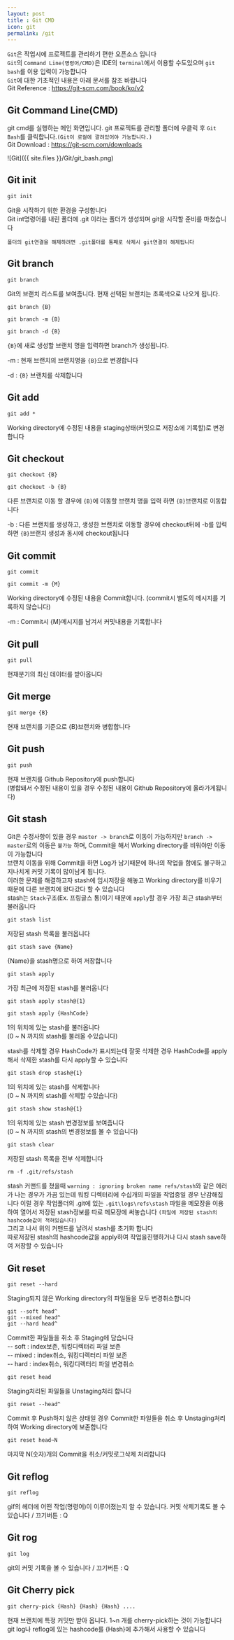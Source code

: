 ```yaml
---
layout: post
title : Git CMD
icon: git
permalink: /git
---
```

`Git`은 작업시에 프로젝트를 관리하기 편한 오픈소스 입니다  
`Git`의 `Command Line(명령어/CMD)`은 IDE의 `terminal`에서 이용할 수도있으며 `git bash`를 이용 입력이 가능합니다  
`Git`에 대한 기초적인 내용은 아래 문서를 참조 바랍니다  
Git Reference : <https://git-scm.com/book/ko/v2>

## Git Command Line(CMD)

git cmd를 실행하는 메인 화면입니다.
git 프로젝트를 관리할 폴더에 우클릭 후 `Git Bash`를 클릭합니다.`(Git이 로컬에 깔려있어야 가능합니다.)`  
Git Download : <https://git-scm.com/downloads>

![Git]({{ site.files }}/Git/git_bash.png)

## Git init

```console
git init
```

Git을 시작하기 위한 환경을 구성합니다  
Git int명령어를 내린 폴더에 .git 이라는 폴더가 생성되며 git을 시작할 준비를 마쳤습니다  

`폴더의 git연결을 해제하려면 .git폴더를 통째로 삭제시 git연결이 해제됩니다`

## Git branch

```console
git branch
```

Git의 브랜치 리스트를 보여줍니다. 현재 선택된 브랜치는 초록색으로 나오게 됩니다.  

```console
git branch {B}

git branch -m {B}

git branch -d {B}
```

`{B}`에 새로 생성할 브랜치 명을 입력하면 branch가 생성됩니다.

-m : 현재 브랜치의 브랜치명을 `{B}`으로 변경합니다

-d : `{B}` 브랜치를 삭제합니다  

## Git add

```console
git add *
```

Working directory에 수정된 내용을 staging상태(커밋으로 저장소에 기록할)로 변경합니다

## Git checkout

```console
git checkout {B}

git checkout -b {B}
```

다른 브랜치로 이동 할 경우에 `{B}`에 이동할 브랜치 명을 입력 하면 `{B}`브랜치로 이동합니다

-b : 다른 브랜치를 생성하고, 생성한 브랜치로 이동할 경우에 checkout뒤에 -b를 입력 하면 `{B}`브랜치 생성과 동시에 checkout됩니다

## Git commit

```console
git commit

git commit -m {M}
```

Working directory에 수정된 내용을 Commit합니다. (commit시 별도의 메시지를 기록하지 않습니다)

-m : Commit시 {M}메시지를 남겨서 커밋내용을 기록합니다

## Git pull

```console
git pull
```

현재분기의 최신 데이터를 받아옵니다  

## Git merge

```console
git merge {B}
```

현재 브랜치를 기준으로 {B}브랜치와 병합합니다  

## Git push

```console
git push
```

현재 브랜치를 Github Repository에 push합니다  
(병합돼서 수정된 내용이 있을 경우 수정된 내용이 Github Repository에 올라가게됩니다)

## Git stash

Git은 수정사항이 있을 경우 `master -> branch`로 이동이 가능하지만 `branch -> master`로의 이동은 `불가능` 하며, Commit을 해서 Working directory를 비워야만 이동이 가능합니다  
브랜치 이동을 위해 Commit을 하면 Log가 남기때문에 하나의 작업을 함에도 불구하고 지나치게 커밋 기록이 많이남게 됩니다.  
이러한 문제를 해결하고자 stash에 임시저장을 해놓고 Working directory를 비우기 때문에 다른 브랜치에 왔다갔다 할 수 있습니다  
stash는 `Stack`구조(Ex. 프링글스 통)이기 때문에 `apply`할 경우 가장 최근 stash부터 불러옵니다  

```console
git stash list
```

저장된 stash 목록을 불러옵니다  

```console
git stash save {Name}
```

{Name}을 stash명으로 하여 저장합니다

```console
git stash apply
```

가장 최근에 저장된 stash를 불러옵니다

```console
git stash apply stash@{1}

git stash apply {HashCode}
```

1의 위치에 있는 stash를 불러옵니다  
(0 ~ N 까지의 stash를 불러올 수있습니다)  

stash를 삭제할 경우 HashCode가 표시되는데 잘못 삭제한 경우 HashCode를 apply해서 삭제한 stash를 다시 apply할 수 있습니다

```console
git stash drop stash@{1}
```

1의 위치에 있는 stash를 삭제합니다  
(0 ~ N 까지의 stash를 삭제할 수있습니다)  

```console
git stash show stash@{1}
```

1의 위치에 있는 stash 변경정보를 보여줍니다  
(0 ~ N 까지의 stash의 변경정보를 볼 수 있습니다)  

```console
git stash clear
```

저장된 stash 목록을 전부 삭제합니다

```console
rm -f .git/refs/stash
```
  
stash 커맨드를 쳤을때 `warning : ignoring broken name refs/stash`와 같은 에러가 나는 경우가 가끔 있는데 워킹 디렉터리에 수십개의 파일을 작업중일 경우 난감해집니다
이럴 경우 작업폴더의 .git에 있는 `.git\logs\refs\stash` 파일을 메모장을 이용하여 열어서 저장된 stash정보를 따로 메모장에 써놓습니다 `(파일에 저장된 stash의 hashcode값이 적혀있습니다)`  
그리고 나서 위의 커맨드를 날려서 stash를 초기화 합니다  
따로저장된 stash의 hashcode값을 apply하여 작업을진행하거나 다시 stash save하여 저장할 수 있습니다

## Git reset

```console
git reset --hard
```

Staging되지 않은 Working directory의 파일들을 모두 변경취소합니다

```console
git --soft head^
git --mixed head^
git --hard head^
```

Commit한 파일들을 취소 후 Staging에 담습니다  
-- soft : index보존, 워킹디렉터리 파일 보존  
-- mixed : index취소, 워킹디렉터리 파일 보존  
-- hard : index취소, 워킹디렉터리 파일 변경취소  

```console
git reset head
```

Staging처리된 파일들을 Unstaging처리 합니다

```console
git reset --head^
```

Commit 후 Push하지 않은 상태일 경우 Commit한 파일들을 취소 후 Unstaging처리하여 Working directory에 보존합니다

```console
git reset head~N
```

마지막 N(숫자)개의 Commit을 취소/커밋로그삭제 처리합니다

## Git reflog

```console
git reflog
```

gif의 헤더에 어떤 작업(명령어)이 이루어졌는지 알 수 있습니다. 커밋 삭제기록도 볼 수 있습니다 / 끄기버튼 : Q

## Git rog

```console
git log
```

git의 커밋 기록을 볼 수 있습니다 / 끄기버튼 : Q

## Git Cherry pick

```console
git cherry-pick {Hash} {Hash} {Hash} ....
```

현재 브랜치에 특정 커밋만 받아 옵니다. 1~n 개를 cherry-pick하는 것이 가능합니다  
git log나 reflog에 있는 hashcode를 {Hash}에 추가해서 사용할 수 있습니다
